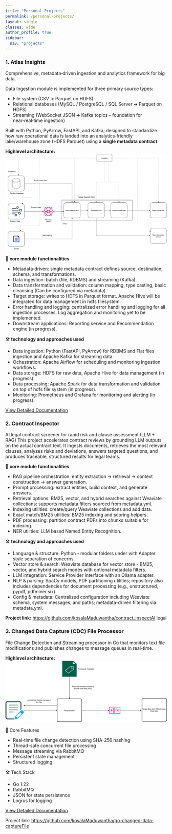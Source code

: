 ```yaml
---
title: "Personal Projects"
permalink: /personal-projects/
layout: single
classes: wide
author_profile: true
sidebar:
  nav: "projects"
---
```


### 1. Atlas Insights
Comprehensive, metadata‑driven ingestion and analytics framework for big data.

Data Ingestion module is implemented for three primary source types:

- File system (CSV ➜ Parquet on HDFS)
- Relational databases (MySQL / PostgreSQL / SQL Server ➜ Parquet on HDFS)
- Streaming (WebSocket JSON ➜ Kafka topics – foundation for near‑real‑time ingestion)

Built with Python, PyArrow, FastAPI, and Kafka; designed to standardize how raw operational data is landed into an analytics‑friendly lake/warehouse zone (HDFS Parquet) using a **single metadata contract**.

**Highlevel architecture:**
![Atlas Insights High-Level Architecture](</assets/images/atlas_insights_architecture.svg>)

🔧 **core module functionalities**

- Metadata‑driven: single metadata contract defines source, destination, schema, and transformations.
- Data ingestion: batch (file, RDBMS) and streaming (Kafka).
- Data transformation and validation: column mapping, type casting, basic cleansing (Can be configured via metadata).
- Target storage: writes to HDFS in Parquet format. Apache Hive will be integrated for data management in hdfs filesystem.
- Error handling and logging: centralized error handling and logging for all ingestion processes. Log aggregation and monitoring yet to be implemented.
- Downstream applications: Reporting service and Recommendation engine (in progress).

🛠️ **technology and approaches used**

- Data ingestion: Python (FastAPI, PyArrow) for RDBMS and Flat files ingestion and Apache Kafka for streaming data.
- Ochestration: Apache Airflow for scheduling and monitoring ingestion workflows.
- Data storage: HDFS for raw data, Apache Hive for data management (in progress).
- Data processing: Apache Spark for data transformation and validation on top of hdfs file system (in progress).
- Monitoring: Prometheus and Grafana for monitoring and alerting (in progress).

<a href="/atlas-insights-readme/" class="btn btn--primary">View Detailed Documentation</a>

### 2. Contract Inspector

AI legal contract screener for rapid risk and clause assessment (LLM + RAG) This project accelerates contract reviews by grounding LLM outputs on the actual contract text. It ingests documents, retrieves the most relevant clauses, analyzes risks and deviations, answers targeted questions, and produces traceable, structured results for legal teams.

🔧 **core module functionalities**

- RAG pipeline orchestration: entity extraction → retrieval → context construction → answer generation.
- Prompt processing: extract entities, build context, and generate answers.
- Retrieval options: BM25, vector, and hybrid searches against Weaviate collections; supports metadata filters sourced from metadata.yml.
- Indexing utilities: create/query Weaviate collections and add data.
- Exact match/BM25 utilities: BM25 indexing and scoring helpers.
- PDF processing: partition contract PDFs into chunks suitable for indexing.
- NER utilities: LLM based Named Entity Recognition.

🛠️ **technology and approaches used**

- Language & structure: Python - modular folders under with Adapter style separation of concerns.
- Vector store & search: Weaviate database for vector store - BM25, vector, and hybrid search modes with optional metadata filters.
- LLM integration: Service Provider Interface with an Ollama adapter.
- NLP & parsing: SpaCy models, PDF partitioning utilities; repository also includes dependencies for document processing (e.g., unstructured, pypdf, pdfminer.six).
- Config & metadata: Centralized configuration including Weaviate schema, system messages, and paths; metadata-driven filtering via metadata.yml.

**Project link:** https://github.com/kosalaMaduwantha/contract_inspectAI legal 


### 3. Changed Data Capture (CDC) File Processor

File Change Detection and Streaming processor in Go that monitors text file modifications and publishes changes to message queues in real-time.

**Highlevel architecture:**
![CDC file processor High-Level Architecture](</assets/images/cdc-file-processor-general-architecture.drawio.svg>)

🔧 Core Features
- Real-time file change detection using SHA-256 hashing
- Thread-safe concurrent file processing
- Message streaming via RabbitMQ
- Persistent state management
- Structured logging

🛠️ Tech Stack
- Go 1.22
- RabbitMQ
- JSON for state persistence
- Logrus for logging

<a href="/cdc-file-processor-readme/" class="btn btn--primary">View Detailed Documentation</a>

Project link: https://github.com/kosalaMaduwantha/go-changed-data-captureFile 

